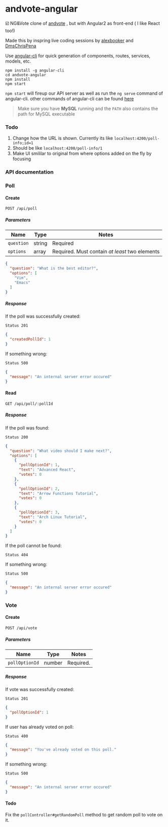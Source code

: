 # andvote-angular

:ballot_box_with_check: NG&amp;Vote clone of [andvote](andvote.com "andvote.com") ,  but with Angular2 as front-end ( I like React too!)

Made this by inspring live coding sessions by [alexbooker](https://github.com/alexbooker/ "Alex Booker") and [DmsChrisPena](https://github.com/DmsChrisPena/ "Chris Pena")

Use [angular-cli](https://github.com/angular/angular-cli) for quick generation of components, routes, services, models, etc.
`````
npm install -g angular-cli
cd andvote-angular
npm install
npm start
`````
`npm start` will fireup our API server as well as run 
the `ng serve` command of angular-cli.
other commands of angular-cli can be found [here](https://cli.angular.io)

> Make sure you have **MySQL** running and the `PATH` also contains the path for MySQL executable


### Todo
1. Change how the URL is shown. Currently its like `localhost:4200/poll-info;id=1`
  1. Should be like `localhost:4200/poll-info/1`
2. Make UI smililar to original from where options added on the fly by focusing

### API documentation

### Poll

#### Create

```
POST /api/poll
```

##### Parameters

| Name       | Type   | Notes                                           |
|------------|--------|-------------------------------------------------|
| `question` | string | Required                                        |
| `options`  | array  | Required. Must contain _at least_ two elements  |


```json
{
  "question": "What is the best editor?",
  "options": [
    "Vim",
    "Emacs"
  ]
}
```

##### Response
If the poll was successfully created:

```
Status 201
```

```json
{
  "createdPollId": 1
}
```

If something wrong:

```
Status 500
```

```json
{
  "message": "An internal server error occured"
}
```

#### Read

```
GET /api/poll/:pollId
```

##### Response

If the poll was found:

```
Status 200
```

```json
{
  "question": "What video should I make next?",
  "options": [
    {
      "pollOptionId": 1,
      "text": "Advanced React",
      "votes": 0
    },
    {
      "pollOptionId": 2,
      "text": "Arrow Functions Tutorial",
      "votes": 0
    },
    {
      "pollOptionId": 3,
      "text": "Arch Linux Tutorial",
      "votes": 0
    }
  ]
}
```

If the poll cannot be found:

```
Status 404
```

If something wrong:

```
Status 500
```

```json
{
  "message": "An internal server error occured"
}
```

### Vote

#### Create

```
POST /api/vote
```
##### Parameters

| Name         | Type   | Notes       |
|--------------|--------|-------------|
| `pollOptionId` | number | Required. |

##### Response

If vote was successfully created:

```
Status 201
```

```json
{
  "pollOptionId": 1
}
```

If user has already voted on poll:

```
Status 400
```

```json
{
  "message": "You've already voted on this poll."
}
```

If something wrong:

```
Status 500
```

```json
{
  "message": "An internal server error occured"
}
```

#### Todo
Fix the `pollController#getRandomPoll` method to get random poll to vote on it.
